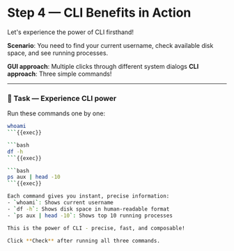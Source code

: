 # Step 4 — CLI Benefits in Action

Let's experience the power of CLI firsthand!

**Scenario**: You need to find your current username, check available disk space, and see running processes.

**GUI approach**: Multiple clicks through different system dialogs
**CLI approach**: Three simple commands!

---

### 🎯 Task — Experience CLI power

Run these commands one by one:

```bash
whoami
```{{exec}}

```bash
df -h
```{{exec}}

```bash
ps aux | head -10
```{{exec}}

Each command gives you instant, precise information:
- `whoami`: Shows current username
- `df -h`: Shows disk space in human-readable format
- `ps aux | head -10`: Shows top 10 running processes

This is the power of CLI - precise, fast, and composable!

Click **Check** after running all three commands.


